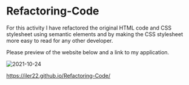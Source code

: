 # Refactoring-Code

For this activity I have refactored the original HTML code and CSS stylesheet using semantic elements and by making the CSS stylesheet more easy to read for any other developer.

Please preview of the website below and a link to my application.

![2021-10-24](https://user-images.githubusercontent.com/89151536/138599852-ecabe0a8-5928-4832-97ff-603f8ea8b8de.png)

https://iler22.github.io/Refactoring-Code/
